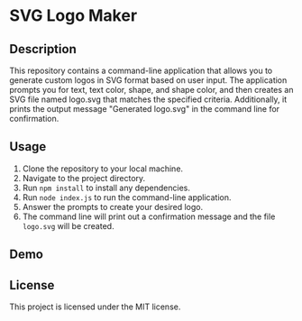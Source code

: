 # SVG Logo Maker

## Description
This repository contains a command-line application that allows you to generate custom logos in SVG format based on user input. The application prompts you for text, text color, shape, and shape color, and then creates an SVG file named logo.svg that matches the specified criteria. Additionally, it prints the output message "Generated logo.svg" in the command line for confirmation.

## Usage
1. Clone the repository to your local machine.
2. Navigate to the project directory.
3. Run `npm install` to install any dependencies.
4. Run `node index.js` to run the command-line application.
5. Answer the prompts to create your desired logo.
6. The command line will print out a confirmation message and the file `logo.svg` will be created.

## Demo


## License
This project is licensed under the MIT license.
